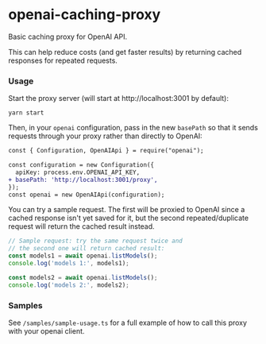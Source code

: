 # openai-caching-proxy

Basic caching proxy for OpenAI API.

This can help reduce costs (and get faster results) by returning cached responses for repeated requests.

### Usage

Start the proxy server (will start at http://localhost:3001 by default):

```
yarn start
```

Then, in your `openai` configuration, pass in the new `basePath` so that it sends requests through your proxy rather than directly to OpenAI:

```diff
const { Configuration, OpenAIApi } = require("openai");

const configuration = new Configuration({
  apiKey: process.env.OPENAI_API_KEY,
+ basePath: 'http://localhost:3001/proxy',
});
const openai = new OpenAIApi(configuration);
```

You can try a sample request. The first will be proxied to OpenAI since a cached response isn't yet saved for it, but the second repeated/duplicate request will return the cached result instead.

```ts
// Sample request: try the same request twice and
// the second one will return cached result:
const models1 = await openai.listModels();
console.log('models 1:', models1);

const models2 = await openai.listModels();
console.log('models 2:', models2);
```

### Samples

See `/samples/sample-usage.ts` for a full example of how to call this proxy with your openai client.
